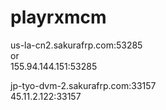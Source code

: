 # playrxmcm  
us-la-cn2.sakurafrp.com:53285  
or  
155.94.144.151:53285  


jp-tyo-dvm-2.sakurafrp.com:33157  
45.11.2.122:33157
